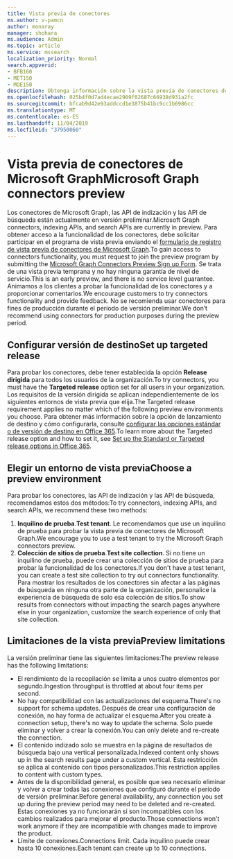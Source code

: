 ```yaml
---
title: Vista previa de conectores
ms.author: v-pamcn
author: monaray
manager: shohara
ms.audience: Admin
ms.topic: article
ms.service: mssearch
localization_priority: Normal
search.appverid:
- BFB160
- MET150
- MOE150
description: Obtenga información sobre la vista previa de conectores de Microsoft Graph para Microsoft Search.
ms.openlocfilehash: 025b4f0d7ad4ecae2909f02687c66938d931a2fc
ms.sourcegitcommit: bfcab9d42e93addccd1e3875b41bc9cc1b6986cc
ms.translationtype: MT
ms.contentlocale: es-ES
ms.lasthandoff: 11/04/2019
ms.locfileid: "37950060"
---
```

# <a name="microsoft-graph-connectors-preview"></a><span data-ttu-id="96b97-103">Vista previa de conectores de Microsoft Graph</span><span class="sxs-lookup"><span data-stu-id="96b97-103">Microsoft Graph connectors preview</span></span>

<span data-ttu-id="96b97-104">Los conectores de Microsoft Graph, las API de indización y las API de búsqueda están actualmente en versión preliminar.</span><span class="sxs-lookup"><span data-stu-id="96b97-104">Microsoft Graph connectors, indexing APIs, and search APIs are currently in preview.</span></span> <span data-ttu-id="96b97-105">Para obtener acceso a la funcionalidad de los conectores, debe solicitar participar en el programa de vista previa enviando el <a href="https://forms.office.com/Pages/ResponsePage.aspx?id=v4j5cvGGr0GRqy180BHbRxWYgu82J_RFnMMATAS6_chUNVYwNU1CMDNZUDBSSDZKWVo2RDJDRjRLQi4u" target="_blank">formulario de registro de vista previa de conectores de Microsoft Graph</a>.</span><span class="sxs-lookup"><span data-stu-id="96b97-105">To gain access to connectors functionality, you must request to join the preview program by submitting the <a href="https://forms.office.com/Pages/ResponsePage.aspx?id=v4j5cvGGr0GRqy180BHbRxWYgu82J_RFnMMATAS6_chUNVYwNU1CMDNZUDBSSDZKWVo2RDJDRjRLQi4u" target="_blank">Microsoft Graph Connectors Preview Sign up Form</a>.</span></span> <span data-ttu-id="96b97-106">Se trata de una vista previa temprana y no hay ninguna garantía de nivel de servicio.</span><span class="sxs-lookup"><span data-stu-id="96b97-106">This is an early preview, and there is no service level guarantee.</span></span> <span data-ttu-id="96b97-107">Animamos a los clientes a probar la funcionalidad de los conectores y a proporcionar comentarios.</span><span class="sxs-lookup"><span data-stu-id="96b97-107">We encourage customers to try connectors functionality and provide feedback.</span></span> <span data-ttu-id="96b97-108">No se recomienda usar conectores para fines de producción durante el período de versión preliminar.</span><span class="sxs-lookup"><span data-stu-id="96b97-108">We don’t recommend using connectors for production purposes during the preview period.</span></span>

## <a name="set-up-targeted-release"></a><span data-ttu-id="96b97-109">Configurar versión de destino</span><span class="sxs-lookup"><span data-stu-id="96b97-109">Set up targeted release</span></span>
<span data-ttu-id="96b97-110">Para probar los conectores, debe tener establecida la opción **Release dirigida** para todos los usuarios de la organización.</span><span class="sxs-lookup"><span data-stu-id="96b97-110">To try connectors, you must have the **Targeted release** option set for all users in your organization.</span></span> <span data-ttu-id="96b97-111">Los requisitos de la versión dirigida se aplican independientemente de los siguientes entornos de vista previa que elija.</span><span class="sxs-lookup"><span data-stu-id="96b97-111">The Targeted release requirement applies no matter which of the following preview environments you choose.</span></span>
<span data-ttu-id="96b97-112">Para obtener más información sobre la opción de lanzamiento de destino y cómo configurarla, consulte <a href="https://docs.microsoft.com/office365/admin/manage/release-options-in-office-365?view=o365-worldwide" target="_blank">configurar las opciones estándar o de versión de destino en Office 365</a>.</span><span class="sxs-lookup"><span data-stu-id="96b97-112">To learn more about the Targeted release option and how to set it, see <a href="https://docs.microsoft.com/office365/admin/manage/release-options-in-office-365?view=o365-worldwide" target="_blank">Set up the Standard or Targeted release options in Office 365</a>.</span></span>

## <a name="choose-a-preview-environment"></a><span data-ttu-id="96b97-113">Elegir un entorno de vista previa</span><span class="sxs-lookup"><span data-stu-id="96b97-113">Choose a preview environment</span></span> 
<span data-ttu-id="96b97-114">Para probar los conectores, las API de indización y las API de búsqueda, recomendamos estos dos métodos:</span><span class="sxs-lookup"><span data-stu-id="96b97-114">To try connectors, indexing APIs, and search APIs, we recommend these two methods:</span></span>
1. <span data-ttu-id="96b97-115">**Inquilino de prueba**.</span><span class="sxs-lookup"><span data-stu-id="96b97-115">**Test tenant**.</span></span>  <span data-ttu-id="96b97-116">Le recomendamos que use un inquilino de prueba para probar la vista previa de conectores de Microsoft Graph.</span><span class="sxs-lookup"><span data-stu-id="96b97-116">We encourage you to use a test tenant to try the Microsoft Graph connectors preview.</span></span>
2. <span data-ttu-id="96b97-117">**Colección de sitios de prueba**.</span><span class="sxs-lookup"><span data-stu-id="96b97-117">**Test site collection**.</span></span> <span data-ttu-id="96b97-118">Si no tiene un inquilino de prueba, puede crear una colección de sitios de prueba para probar la funcionalidad de los conectores.</span><span class="sxs-lookup"><span data-stu-id="96b97-118">If you don't have a test tenant, you can create a test site collection to try out connectors functionality.</span></span> <span data-ttu-id="96b97-119">Para mostrar los resultados de los conectores sin afectar a las páginas de búsqueda en ninguna otra parte de la organización, personalice la experiencia de búsqueda de solo esa colección de sitios.</span><span class="sxs-lookup"><span data-stu-id="96b97-119">To show results from connectors without impacting the search pages anywhere else in your organization, customize the search experience of only that site collection.</span></span>

## <a name="preview-limitations"></a><span data-ttu-id="96b97-120">Limitaciones de la vista previa</span><span class="sxs-lookup"><span data-stu-id="96b97-120">Preview limitations</span></span>
<span data-ttu-id="96b97-121">La versión preliminar tiene las siguientes limitaciones:</span><span class="sxs-lookup"><span data-stu-id="96b97-121">The preview release has the following limitations:</span></span>
* <span data-ttu-id="96b97-122">El rendimiento de la recopilación se limita a unos cuatro elementos por segundo.</span><span class="sxs-lookup"><span data-stu-id="96b97-122">Ingestion throughput is throttled at about four items per second.</span></span>
* <span data-ttu-id="96b97-123">No hay compatibilidad con las actualizaciones del esquema.</span><span class="sxs-lookup"><span data-stu-id="96b97-123">There's no support for schema updates.</span></span> <span data-ttu-id="96b97-124">Después de crear una configuración de conexión, no hay forma de actualizar el esquema.</span><span class="sxs-lookup"><span data-stu-id="96b97-124">After you create a connection setup, there's no way to update the schema.</span></span> <span data-ttu-id="96b97-125">Solo puede eliminar y volver a crear la conexión.</span><span class="sxs-lookup"><span data-stu-id="96b97-125">You can only delete and re-create the connection.</span></span>
* <span data-ttu-id="96b97-126">El contenido indizado solo se muestra en la página de resultados de búsqueda bajo una vertical personalizada.</span><span class="sxs-lookup"><span data-stu-id="96b97-126">Indexed content only shows up in the search results page under a custom vertical.</span></span> <span data-ttu-id="96b97-127">Esta restricción se aplica al contenido con tipos personalizados.</span><span class="sxs-lookup"><span data-stu-id="96b97-127">This restriction applies to content with custom types.</span></span>
* <span data-ttu-id="96b97-128">Antes de la disponibilidad general, es posible que sea necesario eliminar y volver a crear todas las conexiones que configuró durante el período de versión preliminar.</span><span class="sxs-lookup"><span data-stu-id="96b97-128">Before general availability, any connection you set up during the preview period may need to be deleted and re-created.</span></span> <span data-ttu-id="96b97-129">Estas conexiones ya no funcionarán si son incompatibles con los cambios realizados para mejorar el producto.</span><span class="sxs-lookup"><span data-stu-id="96b97-129">Those connections won't work anymore if they are incompatible with changes made to improve the product.</span></span>
* <span data-ttu-id="96b97-130">Límite de conexiones.</span><span class="sxs-lookup"><span data-stu-id="96b97-130">Connections limit.</span></span> <span data-ttu-id="96b97-131">Cada inquilino puede crear hasta 10 conexiones.</span><span class="sxs-lookup"><span data-stu-id="96b97-131">Each tenant can create up to 10 connections.</span></span>
